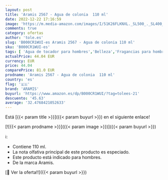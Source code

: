 ```yaml
---
layout: post
title: 'Aramis 2567 - Agua de colonia  110 ml'
date: 2022-12-22 17:16:59
image: 'https://m.media-amazon.com/images/I/51K26FLKNXL._SL500_._SL400_.jpg'
comments: true
category: ofertas
author: 'tole.es'
slug: 'B000CR1WUI-es Aramis 2567 - Agua de colonia 110 ml'
sku: 'B000CR1WUI-es'
tags: [ 'Agua de tocador para hombres','Belleza','Fragancias para hombres','Perfumes y fragancias','agua','aramis','colonia','de','🇪🇸', ]
actualPrice: 44.04 EUR
currency: EUR
price: 44.04
comparePrice: 81.0 EUR
prodname: 'Aramis 2567 - Agua de colonia  110 ml'
country: 'es'
flag: '🇪🇸'
brand: 'ARAMIS'
buyurl: 'https://www.amazon.es/dp/B000CR1WUI/?tag=tolees-21'
descuento: '45.63'
average: '32.4768421052633'
---
```


Está [{{< param title >}}]({{< param buyurl >}}) en el siguiente enlace!

[![{{< param prodname >}}]({{< param image >}})]({{< param buyurl >}})

ℹ️:

- Contiene 110 ml.
- La nota olfativa principal de este producto es especiado.
- Este producto está indicado para hombres.
- De la marca Aramis.

[🛒 Ver la oferta!!]({{< param buyurl >}})
